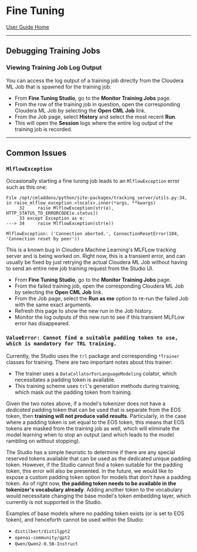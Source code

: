 # Fine Tuning

[User Guide Home](index.md)

----


## Debugging Training Jobs

### Viewing Training Job Log Output

You can access the log output of a training job directly from the Cloudera ML Job that is spawned for the training job:
* From **Fine Tuning Studio**, go to the **Monitor Training Jobs** page.
* From the row of the training job in question, open the corresponding Cloudera ML Job by selecting the **Open CML Job** link.
* From the Job page, select **History** and select the most recent **Run**.
* This will open the **Session** logs where the entire log output of the training job is recorded.

-----

## Common Issues

### `MlflowException`

Occasionally starting a fine tuning job leads to an `MlflowException` error such as this one:

```
File /opt/cmladdons/python/site-packages/tracking_server/utils.py:34, in raise_mlflow_exception.<locals>.inner(*args, **kwargs)
     32     raise MlflowException(str(e), HTTP_STATUS_TO_ERRORCODE[e.status])
     33 except Exception as e:
---> 34     raise MlflowException(str(e))

MlflowException: ('Connection aborted.', ConnectionResetError(104, 'Connection reset by peer'))
```

This is a known bug in Cloudera Machine Learning's MLFLow tracking server and is being worked on. Right now, this is a transient error, and can usually be fixed by just retrying the actual Cloudera ML Job without having to send an entire new job training request from the Studio UI.
* From **Fine Tuning Studio**, go to the **Monitor Training Jobs** page.
* From the failed training job, open the corresponding Cloudera ML Job by selecting the **Open CML Job** link.
* From the Job page, select the **Run as me** option to re-run the failed Job with the same exact arguments.
* Refresh this page to show the new run in the Job history.
* Monitor the log outputs of this new run to see if this transient MLFLow error has disappeared.

### `ValueError: Cannot find a suitable padding token to use, which is mandatory for TRL training.`

Currently, the Studio uses the `trl` package and corresponding `*Trainer` classes for training. There are two important notes about this trainer:
* The trainer uses a `DataCollatorForLanguageModeling` colator, which necessitates a padding token is available.
* This training scheme uses `trl`'s generation methods during training, which mask out the padding token from training.

Given the two notes above, if a model's tokenizer does not have a *dedicated* padding token that can be used that is separate from the EOS token, then **training will not produce valid results**. Particularly, in the case where a padding token is set equal to the EOS token, this means that EOS tokens are masked from the training job as well, which will eliminate the model learning when to stop an output (and which leads to the model rambling on without stopping).

The Studio has a simple heuristic to determine if there are any special reserved tokens available that can be used as the dedicated unique padding token. However, if the Studio cannot find a token suitable for the padding token, this error will also be presented. In the future, we would like to expose a custom padding token option for models that don't have a padding token. As of right now, **the padding token needs to be available in the tokenizer's vocabulary already**. Adding another token to the vocabulary would necessitate changing the base model's token embedding layer, which currently is not supported in the Studio.

Examples of base models where no padding token exists (or is set to EOS token), and henceforth cannot be used within the Studio:
* `distilbert/distilgpt2`
* `openai-community/gpt2`
* `Qwen/Qwen2-0.5B-Instruct`